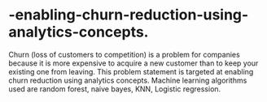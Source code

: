 # -enabling-churn-reduction-using-analytics-concepts.
Churn (loss of customers to competition) is a problem for companies because it is more expensive to acquire a new customer than to keep your existing one from leaving. This problem statement is targeted at enabling churn reduction using analytics concepts. Machine learning algorithms used are random forest, naive bayes, KNN, Logistic regression.
